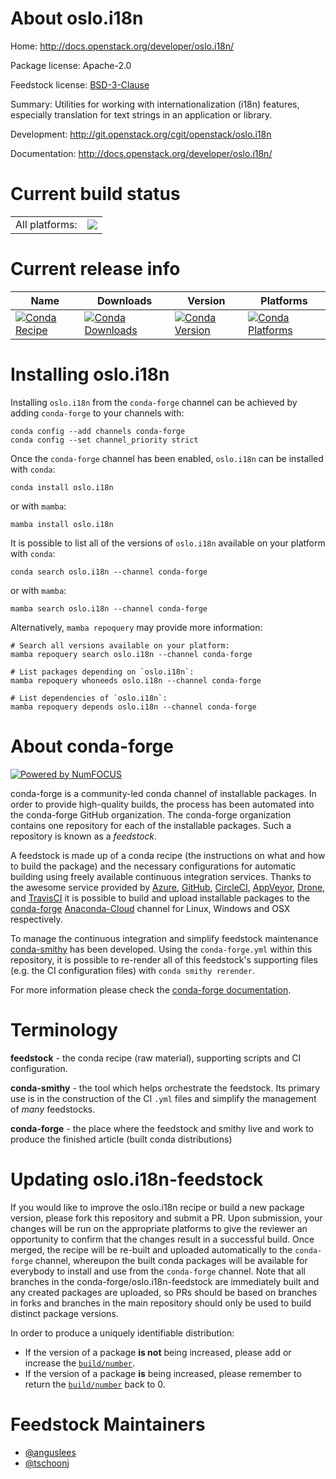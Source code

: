 About oslo.i18n
===============

Home: http://docs.openstack.org/developer/oslo.i18n/

Package license: Apache-2.0

Feedstock license: [BSD-3-Clause](https://github.com/conda-forge/oslo.i18n-feedstock/blob/main/LICENSE.txt)

Summary: Utilities for working with internationalization (i18n) features, especially translation for text strings in an application or library.

Development: http://git.openstack.org/cgit/openstack/oslo.i18n

Documentation: http://docs.openstack.org/developer/oslo.i18n/

Current build status
====================


<table><tr><td>All platforms:</td>
    <td>
      <a href="https://dev.azure.com/conda-forge/feedstock-builds/_build/latest?definitionId=3165&branchName=main">
        <img src="https://dev.azure.com/conda-forge/feedstock-builds/_apis/build/status/oslo.i18n-feedstock?branchName=main">
      </a>
    </td>
  </tr>
</table>

Current release info
====================

| Name | Downloads | Version | Platforms |
| --- | --- | --- | --- |
| [![Conda Recipe](https://img.shields.io/badge/recipe-oslo.i18n-green.svg)](https://anaconda.org/conda-forge/oslo.i18n) | [![Conda Downloads](https://img.shields.io/conda/dn/conda-forge/oslo.i18n.svg)](https://anaconda.org/conda-forge/oslo.i18n) | [![Conda Version](https://img.shields.io/conda/vn/conda-forge/oslo.i18n.svg)](https://anaconda.org/conda-forge/oslo.i18n) | [![Conda Platforms](https://img.shields.io/conda/pn/conda-forge/oslo.i18n.svg)](https://anaconda.org/conda-forge/oslo.i18n) |

Installing oslo.i18n
====================

Installing `oslo.i18n` from the `conda-forge` channel can be achieved by adding `conda-forge` to your channels with:

```
conda config --add channels conda-forge
conda config --set channel_priority strict
```

Once the `conda-forge` channel has been enabled, `oslo.i18n` can be installed with `conda`:

```
conda install oslo.i18n
```

or with `mamba`:

```
mamba install oslo.i18n
```

It is possible to list all of the versions of `oslo.i18n` available on your platform with `conda`:

```
conda search oslo.i18n --channel conda-forge
```

or with `mamba`:

```
mamba search oslo.i18n --channel conda-forge
```

Alternatively, `mamba repoquery` may provide more information:

```
# Search all versions available on your platform:
mamba repoquery search oslo.i18n --channel conda-forge

# List packages depending on `oslo.i18n`:
mamba repoquery whoneeds oslo.i18n --channel conda-forge

# List dependencies of `oslo.i18n`:
mamba repoquery depends oslo.i18n --channel conda-forge
```


About conda-forge
=================

[![Powered by
NumFOCUS](https://img.shields.io/badge/powered%20by-NumFOCUS-orange.svg?style=flat&colorA=E1523D&colorB=007D8A)](https://numfocus.org)

conda-forge is a community-led conda channel of installable packages.
In order to provide high-quality builds, the process has been automated into the
conda-forge GitHub organization. The conda-forge organization contains one repository
for each of the installable packages. Such a repository is known as a *feedstock*.

A feedstock is made up of a conda recipe (the instructions on what and how to build
the package) and the necessary configurations for automatic building using freely
available continuous integration services. Thanks to the awesome service provided by
[Azure](https://azure.microsoft.com/en-us/services/devops/), [GitHub](https://github.com/),
[CircleCI](https://circleci.com/), [AppVeyor](https://www.appveyor.com/),
[Drone](https://cloud.drone.io/welcome), and [TravisCI](https://travis-ci.com/)
it is possible to build and upload installable packages to the
[conda-forge](https://anaconda.org/conda-forge) [Anaconda-Cloud](https://anaconda.org/)
channel for Linux, Windows and OSX respectively.

To manage the continuous integration and simplify feedstock maintenance
[conda-smithy](https://github.com/conda-forge/conda-smithy) has been developed.
Using the ``conda-forge.yml`` within this repository, it is possible to re-render all of
this feedstock's supporting files (e.g. the CI configuration files) with ``conda smithy rerender``.

For more information please check the [conda-forge documentation](https://conda-forge.org/docs/).

Terminology
===========

**feedstock** - the conda recipe (raw material), supporting scripts and CI configuration.

**conda-smithy** - the tool which helps orchestrate the feedstock.
                   Its primary use is in the construction of the CI ``.yml`` files
                   and simplify the management of *many* feedstocks.

**conda-forge** - the place where the feedstock and smithy live and work to
                  produce the finished article (built conda distributions)


Updating oslo.i18n-feedstock
============================

If you would like to improve the oslo.i18n recipe or build a new
package version, please fork this repository and submit a PR. Upon submission,
your changes will be run on the appropriate platforms to give the reviewer an
opportunity to confirm that the changes result in a successful build. Once
merged, the recipe will be re-built and uploaded automatically to the
`conda-forge` channel, whereupon the built conda packages will be available for
everybody to install and use from the `conda-forge` channel.
Note that all branches in the conda-forge/oslo.i18n-feedstock are
immediately built and any created packages are uploaded, so PRs should be based
on branches in forks and branches in the main repository should only be used to
build distinct package versions.

In order to produce a uniquely identifiable distribution:
 * If the version of a package **is not** being increased, please add or increase
   the [``build/number``](https://docs.conda.io/projects/conda-build/en/latest/resources/define-metadata.html#build-number-and-string).
 * If the version of a package **is** being increased, please remember to return
   the [``build/number``](https://docs.conda.io/projects/conda-build/en/latest/resources/define-metadata.html#build-number-and-string)
   back to 0.

Feedstock Maintainers
=====================

* [@anguslees](https://github.com/anguslees/)
* [@tschoonj](https://github.com/tschoonj/)

